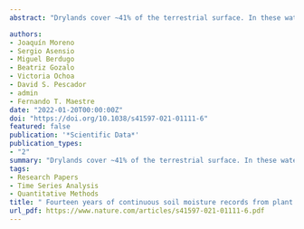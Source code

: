 ```yaml
---
abstract: "Drylands cover ~41% of the terrestrial surface. In these water-limited ecosystems, soil moisture contributes to multiple hydrological processes and is a crucial determinant of the activity and performance of above- and belowground organisms and of the ecosystem processes that rely on them. Thus, an accurate characterisation of the temporal dynamics of soil moisture is critical to improve our understanding of how dryland ecosystems function and are responding to ongoing climate change. Furthermore, it may help improve climatic forecasts and drought monitoring. Here we present the MOISCRUST dataset, a long-term (2006–2020) soil moisture dataset at a sub-daily resolution from five different microsites (vascular plants and biocrusts) in a Mediterranean semiarid dryland located in Central Spain. MOISCRUST is a unique dataset for improving our understanding on how both vascular plants and biocrusts determine soil water dynamics in drylands, and thus to better assess their hydrological impacts and responses to ongoing climate change."

authors:
- Joaquín Moreno
- Sergio Asensio
- Miguel Berdugo
- Beatriz Gozalo
- Victoria Ochoa
- David S. Pescador
- admin
- Fernando T. Maestre
date: "2022-01-20T00:00:00Z"
doi: "https://doi.org/10.1038/s41597-021-01111-6"
featured: false
publication: '*Scientific Data*'
publication_types:
- "2"
summary: "Drylands cover ~41% of the terrestrial surface. In these water-limited ecosystems, soil moisture contributes to multiple hydrological processes and is a crucial determinant of the activity and performance of above- and belowground organisms and of the ecosystem processes that rely on them. Thus, an accurate characterisation of the temporal dynamics of soil moisture is critical to improve our understanding of how dryland ecosystems function and are responding to ongoing climate change. Furthermore, it may help improve climatic forecasts and drought monitoring. Here we present the MOISCRUST dataset, a long-term (2006–2020) soil moisture dataset at a sub-daily resolution from five different microsites (vascular plants and biocrusts) in a Mediterranean semiarid dryland located in Central Spain. MOISCRUST is a unique dataset for improving our understanding on how both vascular plants and biocrusts determine soil water dynamics in drylands, and thus to better assess their hydrological impacts and responses to ongoing climate change."
tags:
- Research Papers
- Time Series Analysis
- Quantitative Methods
title: " Fourteen years of continuous soil moisture records from plant and biocrust-dominated microsites."
url_pdf: https://www.nature.com/articles/s41597-021-01111-6.pdf
---
```


